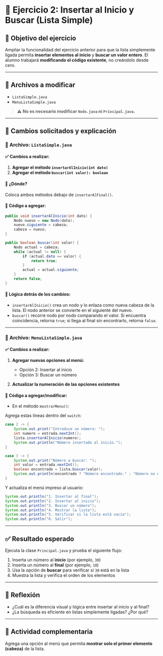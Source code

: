 # 🧪 Ejercicio 2: Insertar al Inicio y Buscar (Lista Simple)

## 🎯 Objetivo del ejercicio

Ampliar la funcionalidad del ejercicio anterior para que la lista simplemente ligada permita **insertar elementos al inicio** y **buscar un valor entero**. El alumno trabajará **modificando el código existente**, no creándolo desde cero.

---

## 📁 Archivos a modificar

* `ListaSimple.java`
* `MenuListaSimple.java`

> ⚠️ **No es necesario modificar `Nodo.java` ni `Principal.java`.**

---

## 🔧 Cambios solicitados y explicación

### 📝 Archivo: `ListaSimple.java`

#### ✅ Cambios a realizar:

1. **Agregar el método `insertarAlInicio(int dato)`**
2. **Agregar el método `buscar(int valor): boolean`**

#### 📌 ¿Dónde?

Coloca ambos métodos debajo de `insertarAlFinal()`.

#### 📘 Código a agregar:

```java
public void insertarAlInicio(int dato) {
    Nodo nuevo = new Nodo(dato);
    nuevo.siguiente = cabeza;
    cabeza = nuevo;
}

public boolean buscar(int valor) {
    Nodo actual = cabeza;
    while (actual != null) {
        if (actual.dato == valor) {
            return true;
        }
        actual = actual.siguiente;
    }
    return false;
}
```

#### 🧠 Lógica detrás de los cambios:

* `insertarAlInicio()` crea un nodo y lo enlaza como nueva cabeza de la lista. El nodo anterior se convierte en el siguiente del nuevo.
* `buscar()` recorre nodo por nodo comparando el valor. Si encuentra coincidencia, retorna `true`; si llega al final sin encontrarlo, retorna `false`.

---

### 📝 Archivo: `MenuListaSimple.java`

#### ✅ Cambios a realizar:

1. **Agregar nuevas opciones al menú:**

    * Opción 2: Insertar al inicio
    * Opción 3: Buscar un número
2. **Actualizar la numeración de las opciones existentes**

#### 📘 Código a agregar/modificar:

* En el método `mostrarMenu()`:

Agrega estas líneas dentro del `switch`:

```java
case 2 -> {
    System.out.print("Introduce un número: ");
    int numero = entrada.nextInt();
    lista.insertarAlInicio(numero);
    System.out.println("Número insertado al inicio.");
}

case 3 -> {
    System.out.print("Número a buscar: ");
    int valor = entrada.nextInt();
    boolean encontrado = lista.buscar(valor);
    System.out.println(encontrado ? "Número encontrado." : "Número no encontrado.");
}
```

Y actualiza el menú impreso al usuario:

```java
System.out.println("1. Insertar al final");
System.out.println("2. Insertar al inicio");
System.out.println("3. Buscar un número");
System.out.println("4. Mostrar la lista");
System.out.println("5. Verificar si la lista está vacía");
System.out.println("0. Salir");
```

---

## ✅ Resultado esperado

Ejecuta la clase `Principal.java` y prueba el siguiente flujo:

1. Inserta un número al **inicio** (por ejemplo, `30`)
2. Inserta un número al **final** (por ejemplo, `10`)
3. Usa la opción de **buscar** para verificar si `30` está en la lista
4. Muestra la lista y verifica el orden de los elementos

---

## 🧠 Reflexión

* ¿Cuál es la diferencia visual y lógica entre insertar al inicio y al final?
* ¿La búsqueda es eficiente en listas simplemente ligadas? ¿Por qué?

---

## 📎 Actividad complementaria

Agrega una opción al menú que permita **mostrar solo el primer elemento (cabeza)** de la lista.

